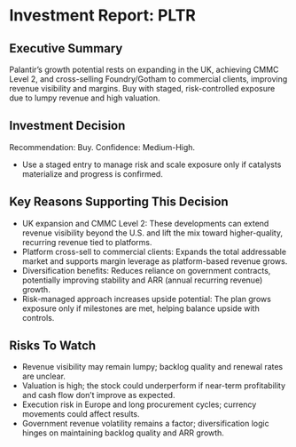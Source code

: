 # Investment Report: PLTR
## Executive Summary
Palantir’s growth potential rests on expanding in the UK, achieving CMMC Level 2, and cross-selling Foundry/Gotham to commercial clients, improving revenue visibility and margins. Buy with staged, risk-controlled exposure due to lumpy revenue and high valuation.

## Investment Decision
Recommendation: Buy. Confidence: Medium-High.

- Use a staged entry to manage risk and scale exposure only if catalysts materialize and progress is confirmed.

## Key Reasons Supporting This Decision
- UK expansion and CMMC Level 2: These developments can extend revenue visibility beyond the U.S. and lift the mix toward higher-quality, recurring revenue tied to platforms.
- Platform cross-sell to commercial clients: Expands the total addressable market and supports margin leverage as platform-based revenue grows.
- Diversification benefits: Reduces reliance on government contracts, potentially improving stability and ARR (annual recurring revenue) growth.
- Risk-managed approach increases upside potential: The plan grows exposure only if milestones are met, helping balance upside with controls.

## Risks To Watch
- Revenue visibility may remain lumpy; backlog quality and renewal rates are unclear.
- Valuation is high; the stock could underperform if near-term profitability and cash flow don’t improve as expected.
- Execution risk in Europe and long procurement cycles; currency movements could affect results.
- Government revenue volatility remains a factor; diversification logic hinges on maintaining backlog quality and ARR growth.